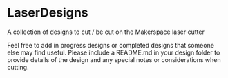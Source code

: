 # LaserDesigns
A collection of designs to cut / be cut on the Makerspace laser cutter

Feel free to add in progress designs or completed designs that someone else may find useful.  Please include a README.md in your design folder to provide details of the design and any special notes or considerations when cutting.
